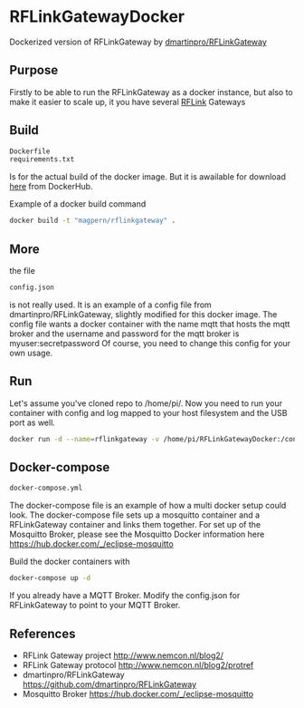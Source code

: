 # RFLinkGatewayDocker
Dockerized version of RFLinkGateway by [dmartinpro/RFLinkGateway](https://github.com/dmartinpro/RFLinkGateway) 

## Purpose
Firstly to be able to run the RFLinkGateway as a docker instance, but also to make it easier to scale up, it you have several [RFLink](http://www.rflink.nl/blog2/) Gateways 

## Build
```sh
Dockerfile
requirements.txt
```
Is for the actual build of the docker image. But it is awailable for download [here](https://hub.docker.com/r/magpern/rflinkgateway) from DockerHub.

Example of a docker build command
```sh
docker build -t "magpern/rflinkgateway" .
```

## More
the file
```sh
config.json
```
is not really used. It is an example of a config file from dmartinpro/RFLinkGateway, slightly modified for this docker image.
The config file wants a docker container with the name mqtt that hosts the mqtt broker and the username and password for the mqtt broker is myuser:secretpassword
Of course, you need to change this config for your own usage.

## Run
Let's assume you've cloned repo to /home/pi/. Now you need to run your container with config and log mapped to your host filesystem and the USB port as well.

```sh
docker run -d --name=rflinkgateway -v /home/pi/RFLinkGatewayDocker:/config -v /home/pi//RFLinkGatewayDocker:/log -v /dev/ttyACM0:/dev/ttyACM0 --privileged magpern/rflinkgateway
```

## Docker-compose
```sh
docker-compose.yml
```
The docker-compose file is an example of how a multi docker setup could look.
The docker-compose file sets up a mosquitto container and a RFLinkGateway container and links them together.
For set up of the Mosquitto Broker, please see the Mosquitto Docker information here https://hub.docker.com/_/eclipse-mosquitto

Build the docker containers with 
```sh
docker-compose up -d
```
If you already have a MQTT Broker. Modify the config.json for RFLinkGateway to point to your MQTT Broker.

## References

- RFLink Gateway project http://www.nemcon.nl/blog2/
- RFLink Gateway protocol http://www.nemcon.nl/blog2/protref
- dmartinpro/RFLinkGateway https://github.com/dmartinpro/RFLinkGateway
- Mosquitto Broker https://hub.docker.com/_/eclipse-mosquitto

